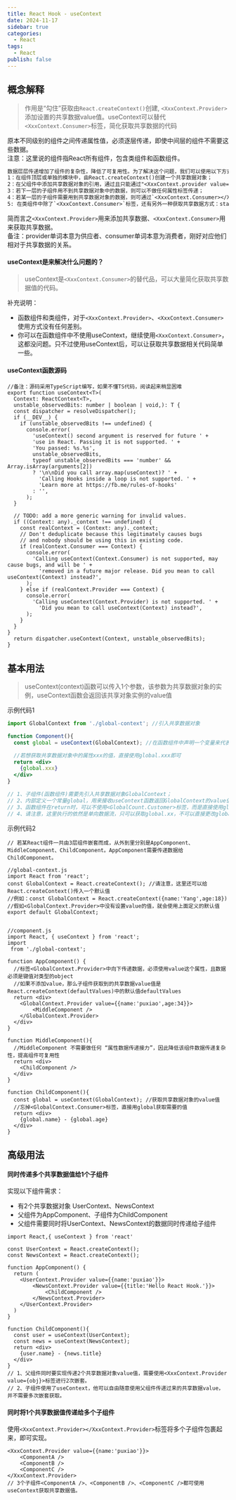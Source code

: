 ```yaml
---
title: React Hook - useContext
date: 2024-11-17
sidebar: true
categories:
  - React
tags:
  - React
publish: false
---
```


## 概念解释
> 作用是“勾住”获取由`React.createContext()`创建, `<XxxContext.Provider>`添加设置的共享数据value值。useContext可以替代`<XxxContext.Consumer>`标签，简化获取共享数据的代码

原本不同级别的组件之间传递属性值，必须逐层传递，即使中间层的组件不需要这些数据。<br />
注意：这里说的组件指React所有组件，包含类组件和函数组件。

```txt
数据层层传递增加了组件的复杂性，降低了可复用性。为了解决这个问题，我们可以使用以下方式：
1：在组件顶层或单独的模块中，由React.createContext()创建一个共享数据对象；
2：在父组件中添加共享数据对象的引用，通过且只能通过"<XxxContext.provider value={{xx:'xxx'}}></XxxContext.provider>"的形式将数据传递给子组件。请注意传值必须使用value={obj}这种形式；
3：若下一层的子组件用不到共享数据对象中的数据，则可以不做任何属性标签传递；
4：若某一层的子组件需要用到共享数据对象的数据，则可通过`<XxxContext.Consumer></XxxContext.Consumer>`获取到数据；
5: 在类组件中除了`<XxxContext.Consumer>`标签，还有另外一种获取共享数据方式：static xxx = XxxContext; 但是这种形式在函数组件中无法使用。

```

简而言之`<XxxContext.Provider>`用来添加共享数据、`<XxxContext.Consumer>`用来获取共享数据。<br />
备注：provider单词本意为供应者、consumer单词本意为消费者，刚好对应他们相对于共享数据的关系。

#### useContext是来解决什么问题的？
> useContext是`<XxxContext.Consumer>`的替代品，可以大量简化获取共享数据值的代码。

补充说明：
+ 函数组件和类组件，对于`<XxxContext.Provider>`、`<XxxContext.Consumer>`使用方式没有任何差别。
+ 你可以在函数组件中不使用useContext，继续使用`<XxxContext.Consumer>`，这都没问题。只不过使用useContext后，可以让获取共享数据相关代码简单一些。

#### useContext函数源码
```tsx
//备注：源码采用TypeScript编写，如果不懂TS代码，阅读起来稍显困难
export function useContext<T>(
  Context: ReactContext<T>,
  unstable_observedBits: number | boolean | void,): T {
  const dispatcher = resolveDispatcher();
  if (__DEV__) {
    if (unstable_observedBits !== undefined) {
      console.error(
        'useContext() second argument is reserved for future ' +
        'use in React. Passing it is not supported. ' +
        'You passed: %s.%s',
        unstable_observedBits,
        typeof unstable_observedBits === 'number' && Array.isArray(arguments[2])
        ? '\n\nDid you call array.map(useContext)? ' +
          'Calling Hooks inside a loop is not supported. ' +
          'Learn more at https://fb.me/rules-of-hooks'
        : '',
      );
  }

  // TODO: add a more generic warning for invalid values.
  if ((Context: any)._context !== undefined) {
    const realContext = (Context: any)._context;
    // Don't deduplicate because this legitimately causes bugs
    // and nobody should be using this in existing code.
    if (realContext.Consumer === Context) {
      console.error(
        'Calling useContext(Context.Consumer) is not supported, may cause bugs, and will be ' +
          'removed in a future major release. Did you mean to call useContext(Context) instead?',
      );
    } else if (realContext.Provider === Context) {
      console.error(
        'Calling useContext(Context.Provider) is not supported. ' +
          'Did you mean to call useContext(Context) instead?',
      );
    }
  }
}
  return dispatcher.useContext(Context, unstable_observedBits);
}
```

## 基本用法
> useContext(context)函数可以传入1个参数，该参数为共享数据对象的实例，useContext函数会返回该共享对象实例的value值

示例代码1

```jsx
import GlobalContext from './global-context'; //引入共享数据对象

function Component(){
  const global = useContext(GlobalContext); //在函数组件中声明一个变量来代表该共享数据对象的value值

  //若想获取共享数据对象中的属性xxx的值，直接使用global.xxx即可
  return <div>
    {global.xxx}
  </div>
}

// 1、子组件(函数组件)需要先引入共享数据对象GlobalContext；
// 2、内部定义一个常量global，用来接收useContext函数返回GlobalContext的value值；
// 3、函数组件在return时，可以不使用<GlobalCount.Customer>标签，而是直接使用global.xx来获取共享数据；
// 4、请注意，这里执行的依然是单向数据流，只可以获取global.xx，不可以直接更改global.xx;
```

示例代码2
```tsx
// 若某React组件一共由3层组件嵌套而成，从外到里分别是AppComponent、MiddleComponent、ChildComponent。AppComponent需要传递数据给ChildComponent。

//global-context.js 
import React from 'react';
const GlobalContext = React.createContext(); //请注意，这里还可以给React.createContext()传入一个默认值
//例如：const GlobalContext = React.createContext({name:'Yang',age:18})
//假如<GlobalContext.Provider>中没有设置value的值，就会使用上面定义的默认值
export default GlobalContext;


//component.js
import React, { useContext } from 'react';
import 
 from './global-context';

function AppComponent() {
  //标签<GlobalContext.Provider>中向下传递数据，必须使用value这个属性，且数据必须是键值对类型的object
  //如果不添加value，那么子组件获取到的共享数据value值是React.createContext(defaultValues)中的默认值defaultValues
  return <div>
    <GlobalContext.Provider value={{name:'puxiao',age:34}}>
        <MiddleComponent />
    </GlobalContext.Provider>
  </div>
}

function MiddleComponent(){
  //MiddleComponent 不需要做任何 “属性数据传递接力”，因此降低该组件数据传递复杂性，提高组件可复用性
  return <div>
    <ChildComponent />
  </div>
}  

function ChildComponent(){
  const global = useContext(GlobalContext); //获取共享数据对象的value值
  //忘掉<GlobalContext.Consumer>标签，直接用global获取需要的值
  return <div>
    {global.name} - {global.age}
  </div>
}
```

## 高级用法

#### 同时传递多个共享数据值给1个子组件
实现以下组件需求：
+ 有2个共享数据对象 UserContext、NewsContext
+ 父组件为AppComponent、子组件为ChildComponent
+ 父组件需要同时将UserContext、NewsContext的数据同时传递给子组件

```tsx
import React,{ useContext } from 'react'

const UserContext = React.createContext();
const NewsContext = React.createContext();

function AppComponent() {
  return (
    <UserContext.Provider value={{name:'puxiao'}}>
        <NewsContext.Provider value={{title:'Hello React Hook.'}}>
            <ChildComponent />
        </NewsContext.Provider>
    </UserContext.Provider>
  )
}

function ChildComponent(){
  const user = useContext(UserContext);
  const news = useContext(NewsContext);
  return <div>
    {user.name} - {news.title}
  </div>
}
// 1、父组件同时要实现传递2个共享数据对象value值，需要使用<XxxContext.Provider value={obj}>标签进行2次嵌套。
// 2、子组件使用了useContext，他可以自由随意使用父组件传递过来的共享数据value，并不需要多次嵌套获取。
```

#### 同时将1个共享数据值传递给多个子组件
使用`<XxxContext.Provider></XxxContext.Provider>`标签将多个子组件包裹起来，即可实现。
```tsx
<XxxContext.Provider value={{name:'puxiao'}}>
    <ComponentA />
    <ComponentB />
    <ComponentC />
</XxxContext.Provider>
// 3个子组件<ComponentA />、<ComponentB />、<ComponentC />都可使用useContext获取共享数据值。
```
